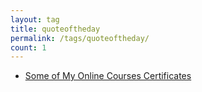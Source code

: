 ```yaml
---
layout: tag
title: quoteoftheday
permalink: /tags/quoteoftheday/
count: 1
---
```


- [Some of My Online Courses Certificates](https://samirpaulb.github.io/blog-jekyll/posts/some-of-my-online-courses-certificates/)

